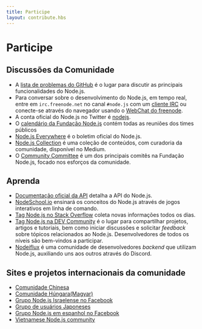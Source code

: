 ```yaml
---
title: Participe
layout: contribute.hbs
---
```


# Participe

## Discussões da Comunidade

- A [lista de problemas do GitHub](https://github.com/nodejs/node/issues) é o lugar para discutir as principais funcionalidades do Node.js.
- Para conversar sobre o desenvolvimento do Node.js, em tempo real, entre em `irc.freenode.net` no canal `#node.js` com um [cliente IRC](https://en.wikipedia.org/wiki/Comparison_of_Internet_Relay_Chat_clients) ou conecte-se através do navegador usando o [WebChat do freenode](https://webchat.freenode.net/#node.js).
- A conta oficial do Node.js no Twitter é [nodejs](https://twitter.com/nodejs).
- O [calendário da Fundação Node.js](https://nodejs.org/calendar) contém todas as reuniões dos times públicos
- [Node.js Everywhere](https://newsletter.nodejs.org) é o boletim oficial do Node.js.
- [Node.js Collection](https://medium.com/the-node-js-collection) é uma coleção de conteúdos, com curadoria da comunidade, disponível no Medium.
- O [Community Committee](https://github.com/nodejs/community-committee) é um dos principais comitês na Fundação Node.js, focado nos esforços da comunidade.

## Aprenda

- [Documentação oficial da API](https://nodejs.org/api/) detalha a API do Node.js.
- [NodeSchool.io](https://nodeschool.io/) ensinará os conceitos do Node.js através de jogos interativos em linha de comando.
- [Tag Node.js no Stack Overflow](https://stackoverflow.com/questions/tagged/node.js) coleta novas informações todos os dias.
- [Tag Node.js na DEV Community](https://dev.to/t/node) é o lugar para compartilhar projetos, artigos e tutoriais, bem como iniciar discussões e solicitar _feedback_ sobre tópicos relacionados ao Node.js. Desenvolvedores de todos os níveis são bem-vindos a participar.
- [Nodeiflux](https://discordapp.com/invite/vUsrbjd) é uma comunidade de desenvolvedores _backend_ que utilizam Node.js, auxiliando uns aos outros através do Discord.

## Sites e projetos internacionais da comunidade

- [Comunidade Chinesa](https://cnodejs.org/)
- [Comunidade Húngara(Magyar)](https://nodehun.blogspot.com/)
- [Grupo Node.js Israelense no Facebook](https://www.facebook.com/groups/node.il/)
- [Grupo de usuários Japoneses](https://nodejs.jp/)
- [Grupo Node.js em espanhol no Facebook](https://www.facebook.com/groups/node.es/)
- [Vietnamese Node.js community](https://www.facebook.com/nodejs.vn/)
